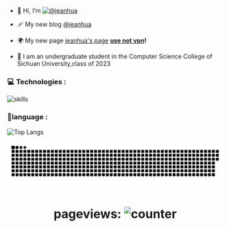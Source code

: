 - 👋 Hi, I’m [![@jeanhua](https://img.shields.io/badge/@jeanhua-8A2BE2)](https://github.com/jeanhua)

- 🩹 My new blog [@jeanhua](https://www.blog.jeanhua.cn/)

- 🌍 My new page [jeanhua's page](https://www.jeanhua.cn)  **<u>use not vpn</u>!**

- 🏫 I am an undergraduate student in the Computer Science College of Sichuan University,class of 2023

### 💻 Technologies :

  ![skills](https://skillicons.dev/icons?perline=14&i=bash,git,github,html,java,python,c,cpp,cs,dart,js,linux,ubuntu,md,ps,postman,sqlite,ts,vscode,visualstudio,idea,qt,pycharm,unity,flutter)

### 🏀language :

![Top Langs](https://github-readme-stats.vercel.app/api/top-langs/?username=jeanhua&theme=radical&bg_color=30,e96443,904e95&title_color=fff&text_color=fff)

<p align="center">
 <img width="1000" src="assets/github-snake.svg" alt="snake"/>
</p>

<div align="center">

 # pageviews:  ![counter](https://counter.seku.su/cmoe?name=jeanhua&theme=mbs)

</div>